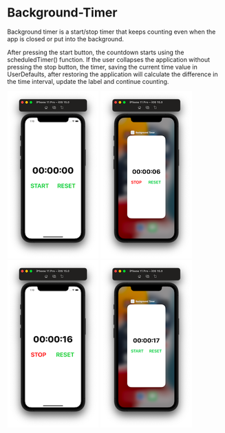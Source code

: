 # Background-Timer
Background timer is a start/stop timer that keeps counting even when the app is closed or put into the background. 

After pressing the start button, the countdown starts using the scheduledTimer() function. 
If the user collapses the application without pressing the stop button, the timer, saving the current time value in UserDefaults, after restoring the application will calculate the difference in the time interval, update the label and continue counting.

![Screenshot001](https://github.com/ClearCut3000/Background-Timer/blob/main/Screenshots/scr001.png?raw=true)
![Screenshot002](https://github.com/ClearCut3000/Background-Timer/blob/main/Screenshots/scr002.png?raw=true)
![Screenshot003](https://github.com/ClearCut3000/Background-Timer/blob/main/Screenshots/scr003.png?raw=true)
![Screenshot004](https://github.com/ClearCut3000/Background-Timer/blob/main/Screenshots/scr004.png?raw=true)
